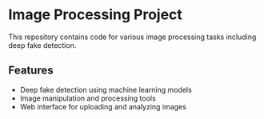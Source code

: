 # Image Processing Project

This repository contains code for various image processing tasks including deep fake detection.

## Features
- Deep fake detection using machine learning models
- Image manipulation and processing tools
- Web interface for uploading and analyzing images
